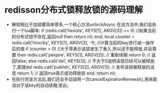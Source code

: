 # redisson分布式锁释放锁的源码理解
  - 解锁相比于加锁要简单很多,一个核心方法unlockAsync
    在该方法中,我们会执行一个lua脚本:
    if (redis.call('hexists', KEYS[1], ARGV[3]) == 0)  //如果当前的分布式锁不存在,返回null 
      then return nil;
      end; 
    local counter = redis.call('hincrby', KEYS[1], ARGV[3], -1); //计算当前的key进行减一操作后的值
    if (counter > 0)  //大于零表示该锁发生了重入,所以还不能释放,并且需要
      then redis.call('pexpire', KEYS[1], ARGV[2]); // 重新续期
      return 0; // 返回false;
    else 
      redis.call('del', KEYS[1]);  // 不大于0说明该锁已经可以被释放了,那就del
      redis.call('publish', KEYS[2], ARGV[1]);  // 发布该锁被释放的消息
      return 1; // 返回true表示成功释放锁
      end; 
      return nil;
  - 在执行完该方法后,我们还会手动调用一次cancelExpirationRenewal(),用来取消对于该key的自动续期;至此;
  